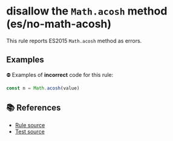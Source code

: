 # disallow the `Math.acosh` method (es/no-math-acosh)

This rule reports ES2015 `Math.acosh` method as errors.

## Examples

⛔ Examples of **incorrect** code for this rule:

```js
const n = Math.acosh(value)
```

## 📚 References

- [Rule source](https://github.com/mysticatea/eslint-plugin-es/blob/v1.2.0/lib/rules/no-math-acosh.js)
- [Test source](https://github.com/mysticatea/eslint-plugin-es/blob/v1.2.0/tests/lib/rules/no-math-acosh.js)

